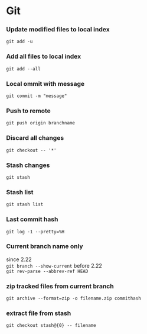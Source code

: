# Git

### Update modified files to local index
```
git add -u
```
### Add all files to local index
```
git add --all
```

### Local ommit with message
```
git commit -m "message"
```
### Push to remote
```
git push origin branchname
```

### Discard all changes
```
git checkout -- '*'
```

### Stash changes
```
git stash
```

### Stash list
```
git stash list
```

### Last commit hash
```
git log -1 --pretty=%H
```

### Current branch name only
since 2.22  
```git branch --show-current```
before 2.22  
```git rev-parse --abbrev-ref HEAD```

###  zip tracked files from current branch
```
git archive --format=zip -o filename.zip commithash
```

### extract file from stash
```
git checkout stash@{0} -- filename
```
